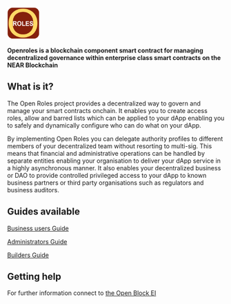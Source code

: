  <img src="https://github.com/Block-Star-Logic/open-roles/blob/82b9bebfe2a78a75d5e3f0540ab14207ffbd0e44/images/open_roles_logo.png" width="75" height="75"/> 

**Openroles is a blockchain component smart contract for managing decentralized governance within enterprise class smart contracts on the NEAR Blockchain**

## What is it?

The Open Roles project provides a decentralized way to govern and manage your smart contracts onchain. It enables you to create access roles, allow and barred lists which can be applied to your dApp enabling you to safely and dynamically configure who can do what on your dApp. 

By implementing Open Roles you can delegate authority profiles to different members of your decentralized team without resorting to multi-sig. This means that financial and administrative operations can be handled by separate entities enabling your organisation to deliver your dApp service in a highly asynchronous manner. It also enables your decentralized business or DAO to provide controlled  privileged access to your dApp to known business partners or third party organisations such as regulators and business auditors. 

## Guides available 

<a href="https://github.com/Block-Star-Logic/open-roles/tree/main/business#readme">Business users Guide</a> 

<a href="https://github.com/Block-Star-Logic/open-roles/blob/main/blockchain_near/ADMIN.md">Administrators Guide</a> 

<a href="https://github.com/Block-Star-Logic/open-roles/blob/main/blockchain_near/BUILDER.md">Builders Guide</a>




## Getting help 

For further information connect to <a href="https://www.blockstarlogic.com/obei">the Open Block EI</a> 
